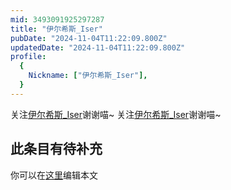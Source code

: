 ```yaml
---
mid: 3493091925297287
title: "伊尔希斯_Iser"
pubDate: "2024-11-04T11:22:09.800Z"
updatedDate: "2024-11-04T11:22:09.800Z"
profile:
  {
    Nickname: ["伊尔希斯_Iser"],
  }
---
```


关注[伊尔希斯_Iser](https://space.bilibili.com/3493091925297287)谢谢喵~ 关注[伊尔希斯_Iser](https://space.bilibili.com/3493091925297287)谢谢喵~

## 此条目有待补充
你可以在[这里](https://github.com/Yuhanawa/VTuber.ICU-Content/edit/master/v/伊尔希斯_Iser/index.md)编辑本文
